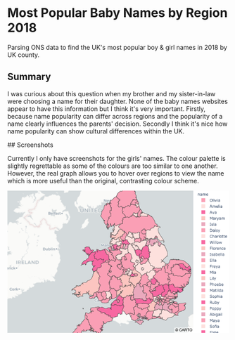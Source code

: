# Most Popular Baby Names by Region 2018
Parsing ONS data to find the UK's most popular boy &amp; girl names in 2018 by UK county.

## Summary

I was curious about this question when my brother and my sister-in-law
were choosing a name for their daughter. None of the baby names websites appear to have this information but I think it's very important.
Firstly, because name popularity can differ across regions and the popularity of a name clearly influences the parents' decision. Secondly
I think it's nice how name popularity can show cultural differences within the UK.

## Screenshots

Currently I only have screenshots for the girls' names. The colour palette is slightly regrettable as some of the colours are too similar to one another.
However, the real graph allows you to hover over regions to view the name which is more useful than the original, contrasting colour scheme.

![Most popular girl's name by county](/screenshots/girl_count.png)
